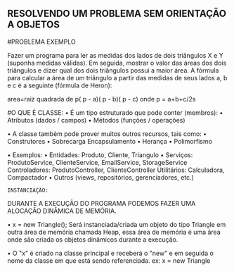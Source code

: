 ## RESOLVENDO UM PROBLEMA SEM ORIENTAÇÃO A OBJETOS 

#PROBLEMA EXEMPLO

Fazer um programa para ler as medidas dos lados de dois triângulos X e Y (suponha medidas
válidas). Em seguida, mostrar o valor das áreas dos dois triângulos e dizer qual dos dois triângulos
possui a maior área.
A fórmula para calcular a área de um triângulo a partir das medidas de seus lados a, b e c é a
seguinte (fórmula de Heron):

area=raiz quadrada de p( p - a)( p - b)( p - c)
onde 
p = a+b+c/2s


#O QUE É CLASSE:
• É um tipo estruturado que pode conter (membros):
• Atributos (dados / campos)
• Métodos (funções / operações)

• A classe também pode prover muitos outros recursos, tais como:
    • Construtores
    • Sobrecarga
     Encapsulamento
    • Herança
    • Polimorfismo

• Exemplos:
    • Entidades: Produto, Cliente, Triangulo
    • Serviços: ProdutoService, ClienteService, EmailService, StorageService
     Controladores: ProdutoController, ClienteController
     Utilitários: Calculadora, Compactador
    • Outros (views, repositórios, gerenciadores, etc.)

    INSTANCIAÇÃO:
DURANTE A EXECUÇÃO DO PROGRAMA PODEMOS FAZER UMA ALOCAÇÃO DINÂMICA DE MEMÓRIA.

• x = new Triangle(); Será instanciada/criada um objeto do tipo Triangle em outra área de memória chamada Heap, essa área de memória é uma área onde são criada os objetos dinâmicos durante a execução.

• O "x" é criado na classe principal e receberá o "new" e em seguida o nome da classe em que está sendo referenciada. ex: x = new Triangle

